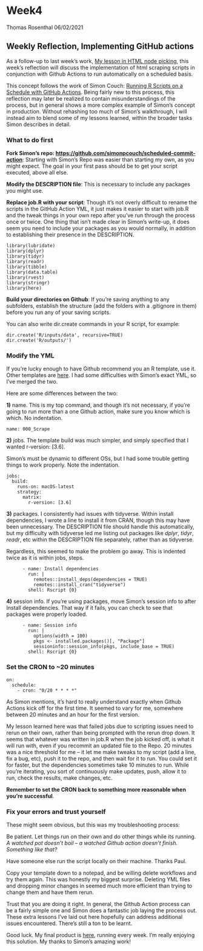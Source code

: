 Week4
================
Thomas Rosenthal
06/02/2021

## Weekly Reflection, Implementing GitHub actions

As a follow-up to last week’s work, [My lesson in HTML node
picking](https://github.com/mrpotatocode/COFEE_COFFEE_COFFEE/tree/main/journal/Week3),
this week’s reflection will discuss the implementation of html scraping
scripts in conjunction with Github Actions to run automatically on a
scheduled basis.

This concept follows the work of Simon Couch: [Running R Scripts on a
Schedule with GitHub
Actions](https://blog.simonpcouch.com/blog/r-github-actions-commit/).
Being fairly new to this process, this reflection may later be realized
to contain misunderstandings of the process, but in general shows a more
complex example of Simon’s concept in production. Without rehashing too
much of Simon’s walkthrough, I will instead aim to blend some of my
lessons learned, within the broader tasks Simon describes in detail.

### What to do first

**Fork Simon’s repo:
<https://github.com/simonpcouch/scheduled-commit-action>**: Starting
with Simon’s Repo was easier than starting my own, as you might expect.
The goal in your first pass should be to get your script executed, above
all else.

**Modify the DESCRIPTION file**: This is necessary to include any
packages you might use.

**Replace job.R with your script**: Though it’s not overly difficult to
rename the scripts in the GitHub Action YML, it just makes it easier to
start with job.R and the tweak things in your own repo after you’ve run
through the process once or twice. One thing that isn’t made clear in
Simon’s write-up, it does seem you need to include your packages as you
would normally, in addition to establishing their presence in the
DESCRIPTION.

    library(lubridate)
    library(dplyr)
    library(tidyr)
    library(readr)
    library(tibble)
    library(data.table)
    library(rvest)
    library(stringr)
    library(here)

**Build your directories on Github**: If you’re saving anything to any
subfolders, establish the structure (add the folders with a .gitignore
in them) before you run any of your saving scripts.

You can also write dir.create commands in your R script, for example:

    dir.create('R/inputs/data', recursive=TRUE)
    dir.create('R/outputs/')

### Modify the YML

If you’re lucky enough to have Github recommend you an R template, use
it. Other templates are
[here](https://github.com/r-lib/actions/tree/master/examples#readme). I
had some difficulties with Simon’s exact YML, so I’ve merged the two.

Here are some differences between the two:

**1)** name. This is my top command, and though it’s not necessary, if
you’re going to run more than a one Github action, make sure you know
which is which. No indentation.

    name: 000_Scrape

**2)** jobs. The template build was much simpler, and simply specified
that I wanted r-version: \[3.6\].

Simon’s must be dynamic to different OSs, but I had some trouble getting
things to work properly. Note the indentation.

    jobs:
      build:
        runs-on: macOS-latest
        strategy:
          matrix:
            r-version: [3.6]

**3)** packages. I consistently had issues with tidyverse. Within
install dependencies, I wrote a line to install it from CRAN, though
this may have been unnecessary. The DESCRIPTION file should handle this
automatically, but my difficulty with tidyverse led me listing out
packages like *dplyr*, *tidyr*, *readr*, etc within the DESCRIPTION file
separately, rather than as tidyverse.

Regardless, this seemed to make the problem go away. This is indented
twice as it is within jobs, steps.

``` 
      - name: Install dependencies
        run: |
          remotes::install_deps(dependencies = TRUE)
          remotes::install_cran("tidyverse")
        shell: Rscript {0}
```

**4)** session info. If you’re using packages, move Simon’s session info
to after Install dependencies. That way if it fails, you can check to
see that packages were properly loaded.

``` 
      - name: Session info
        run: |
          options(width = 100)
          pkgs <- installed.packages()[, "Package"]
          sessioninfo::session_info(pkgs, include_base = TRUE)
        shell: Rscript {0}
```

### Set the CRON to ~20 minutes

    on:
      schedule:
        - cron: "0/20 * * * *"

As Simon mentions, it’s hard to really understand exactly when Github
Actions kick off for the first time. It seemed to vary for me, somewhere
between 20 minutes and an hour for the first version.

My lesson learned here was that failed jobs due to scripting issues need
to rerun on their own, rather than being prompted with the rerun drop
down. It seems that whatever was written in job.R when the job kicked
off, is what it will run with, even if you recommit an updated file to
the Repo. 20 minutes was a nice threshold for me – it let me make tweaks
to my script (add a line, fix a bug, etc), push it to the repo, and then
wait for it to run. You could set it for faster, but the dependencies
sometimes take 10 minutes to run. While you’re iterating, you sort of
continuously make updates, push, allow it to run, check the results,
make changes, etc.

**Remember to set the CRON back to something more reasonable when you’re
successful**.

### Fix your errors and trust yourself

These might seem obvious, but this was my troubleshooting process:

Be patient. Let things run on their own and do other things while its
running. *A watched pot doesn’t boil – a watched Github action doesn’t
finish. Something like that?*

Have someone else run the script locally on their machine. Thanks Paul.

Copy your template down to a notepad, and be willing delete workflows
and try them again. This was honestly my biggest surprise. Deleting YML
files and dropping minor changes in seemed much more efficient than
trying to change them and have them rerun.

Trust that you are doing it right. In general, the Github Action process
can be a fairly simple one and Simon does a fantastic job laying the
process out. These extra lessons I’ve laid out here hopefully can
address additional issues encountered. There’s still a ton to be learnt.

Good luck. My final product is
[here](https://github.com/mrpotatocode/Automatic_Drip), running every
week. I’m really enjoying this solution. My thanks to Simon’s amazing
work\!
